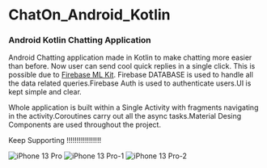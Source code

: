 # ChatOn_Android_Kotlin

### Android Kotlin Chatting Application 

Android Chatting application made in Kotlin to make chatting more easier than before. Now user can send cool quick replies in a single click.
This is possible due to [Firebase ML Kit](https://firebase.google.com/docs/ml-kit "Firebase ML Kit"). Firebase DATABASE is used to handle all the data related
queries.Firebase Auth is used to authenticate users.UI is kept simple and clear.

Whole application is built within a Single Activity with fragments navigating in the activity.Coroutines carry out all the async tasks.Material Desing Components are
used throughout the project.

Keep Supporting !!!!!!!!!!!!!!!!!

![iPhone 13 Pro](https://user-images.githubusercontent.com/91238510/191796995-dcd0e896-7693-45f5-95eb-91e7dc58e56d.png)
![iPhone 13 Pro-1](https://user-images.githubusercontent.com/91238510/191796975-0912c351-48c7-44f5-92dc-789bd62a7cbc.png)
![iPhone 13 Pro-2](https://user-images.githubusercontent.com/91238510/191796985-7fea40b1-871e-4fad-9eea-8345ea456a6c.png)
